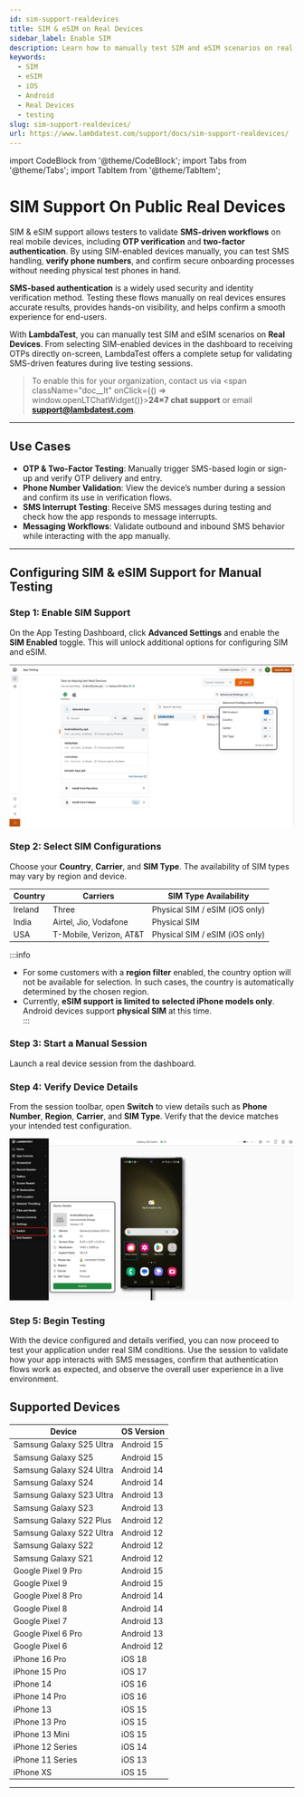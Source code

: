 ```yaml
---
id: sim-support-realdevices
title: SIM & eSIM on Real Devices
sidebar_label: Enable SIM
description: Learn how to manually test SIM and eSIM scenarios on real mobile devices using LambdaTest, including configurations, SMS validation, and supported devices.
keywords:
  - SIM
  - eSIM
  - iOS
  - Android
  - Real Devices
  - testing
slug: sim-support-realdevices/
url: https://www.lambdatest.com/support/docs/sim-support-realdevices/
---
```

import CodeBlock from '@theme/CodeBlock';
import Tabs from '@theme/Tabs';
import TabItem from '@theme/TabItem';

# SIM Support On Public Real Devices

SIM & eSIM support allows testers to validate **SMS-driven workflows** on real mobile devices, including **OTP verification** and **two-factor authentication**. By using SIM-enabled devices manually, you can test SMS handling, **verify phone numbers**, and confirm secure onboarding processes without needing physical test phones in hand.  

**SMS-based authentication** is a widely used security and identity verification method. Testing these flows manually on real devices ensures accurate results, provides hands-on visibility, and helps confirm a smooth experience for end-users.  

With **LambdaTest**, you can manually test SIM and eSIM scenarios on **Real Devices**. From selecting SIM-enabled devices in the dashboard to receiving OTPs directly on-screen, LambdaTest offers a complete setup for validating SMS-driven features during live testing sessions.  

> To enable this for your organization, contact us via <span className="doc__lt" onClick={() => window.openLTChatWidget()}>**24×7 chat support**</span> or email **support@lambdatest.com**.<br />

---

## Use Cases

- **OTP & Two-Factor Testing**: Manually trigger SMS-based login or sign-up and verify OTP delivery and entry.  
- **Phone Number Validation**: View the device’s number during a session and confirm its use in verification flows.  
- **SMS Interrupt Testing**: Receive SMS messages during testing and check how the app responds to message interrupts.  
- **Messaging Workflows**: Validate outbound and inbound SMS behavior while interacting with the app manually.  


---

## Configuring SIM & eSIM Support for Manual Testing

### Step 1: Enable SIM Support
On the App Testing Dashboard, click **Advanced Settings** and enable the **SIM Enabled** toggle. This will unlock additional options for configuring SIM and eSIM.  

![SIM Enabled Toggle desc](../assets/images/real-device-app-testing/Sim/Sim-Toggle-on.png)  

### Step 2: Select SIM Configurations
Choose your **Country**, **Carrier**, and **SIM Type**. The availability of SIM types may vary by region and device.

| Country | Carriers               | SIM Type Availability        |
|---------|-----------------------|-----------------------------|
| Ireland | Three                 | Physical SIM / eSIM (iOS only) |
| India   | Airtel, Jio, Vodafone | Physical SIM                |
| USA     | T-Mobile, Verizon, AT&T | Physical SIM / eSIM (iOS only) |



:::info
- For some customers with a **region filter** enabled, the country option will not be available for selection. In such cases, the country is automatically determined by the chosen region.  
- Currently, **eSIM support is limited to selected iPhone models only**. Android devices support **physical SIM** at this time.  
:::

### Step 3: Start a Manual Session
Launch a real device session from the dashboard.  

### Step 4: Verify Device Details
From the session toolbar, open **Switch** to view details such as **Phone Number**, **Region**, **Carrier**, and **SIM Type**. Verify that the device matches your intended test configuration.  

![SIM Device](../assets/images/real-device-app-testing/Sim/Sim-InDevice.png)  

### Step 5: Begin Testing
With the device configured and details verified, you can now proceed to test your application under real SIM conditions. Use the session to validate how your app interacts with SMS messages, confirm that authentication flows work as expected, and observe the overall user experience in a live environment.   

## Supported Devices

| Device                  | OS Version        |
|--------------------------|------------------|
| Samsung Galaxy S25 Ultra | Android 15       |
| Samsung Galaxy S25       | Android 15       |
| Samsung Galaxy S24 Ultra | Android 14       |
| Samsung Galaxy S24       | Android 14       |
| Samsung Galaxy S23 Ultra | Android 13       |
| Samsung Galaxy S23       | Android 13       |
| Samsung Galaxy S22 Plus  | Android 12       |
| Samsung Galaxy S22 Ultra | Android 12       |
| Samsung Galaxy S22       | Android 12       |
| Samsung Galaxy S21       | Android 12       |
| Google Pixel 9 Pro       | Android 15       |
| Google Pixel 9           | Android 15       |
| Google Pixel 8 Pro       | Android 14       |
| Google Pixel 8           | Android 14       |
| Google Pixel 7           | Android 13       |
| Google Pixel 6 Pro       | Android 13       |
| Google Pixel 6           | Android 12       |
| iPhone 16 Pro            | iOS 18           |
| iPhone 15 Pro            | iOS 17           |
| iPhone 14                | iOS 16           |
| iPhone 14 Pro            | iOS 16           |
| iPhone 13                | iOS 15           |
| iPhone 13 Pro            | iOS 15           |
| iPhone 13 Mini           | iOS 15           |
| iPhone 12 Series         | iOS 14           |
| iPhone 11 Series         | iOS 13           |
| iPhone XS                | iOS 15           |

---